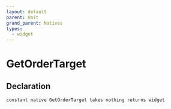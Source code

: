 ```yaml
---
layout: default
parent: Unit
grand_parent: Natives
types:
  - widget
---
```


# GetOrderTarget

## Declaration

```
constant native GetOrderTarget takes nothing returns widget
```
